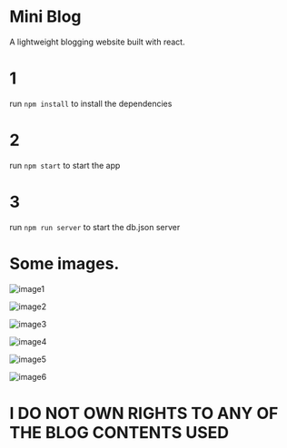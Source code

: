 # Mini Blog
A lightweight blogging website built with react. 

# 1
run `npm install` to install the dependencies

# 2 
run `npm start` to start the app

# 3
run `npm run server` to start the db.json server

# Some images.
![image1](/screenshots/IMG_4929.PNG)

![image2](screenshots/IMG_4931.PNG)

![image3](screenshots/IMG_4932.PNG)

![image4](screenshots/IMG_4933.PNG)

![image5](screenshots/IMG_4934.PNG)

![image6](screenshots/IMG_4935.PNG)

# I DO NOT OWN RIGHTS TO ANY OF THE BLOG CONTENTS USED
